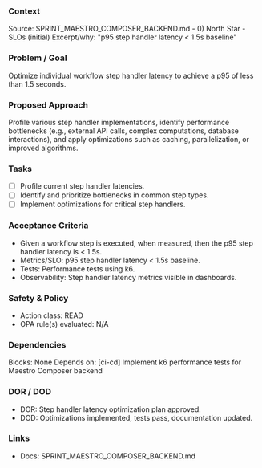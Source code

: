 ### Context

Source: SPRINT_MAESTRO_COMPOSER_BACKEND.md - 0) North Star - SLOs (initial)
Excerpt/why: "p95 step handler latency < 1.5s baseline"

### Problem / Goal

Optimize individual workflow step handler latency to achieve a p95 of less than 1.5 seconds.

### Proposed Approach

Profile various step handler implementations, identify performance bottlenecks (e.g., external API calls, complex computations, database interactions), and apply optimizations such as caching, parallelization, or improved algorithms.

### Tasks

- [ ] Profile current step handler latencies.
- [ ] Identify and prioritize bottlenecks in common step types.
- [ ] Implement optimizations for critical step handlers.

### Acceptance Criteria

- Given a workflow step is executed, when measured, then the p95 step handler latency is < 1.5s.
- Metrics/SLO: p95 step handler latency < 1.5s baseline.
- Tests: Performance tests using k6.
- Observability: Step handler latency metrics visible in dashboards.

### Safety & Policy

- Action class: READ
- OPA rule(s) evaluated: N/A

### Dependencies

Blocks: None
Depends on: [ci-cd] Implement k6 performance tests for Maestro Composer backend

### DOR / DOD

- DOR: Step handler latency optimization plan approved.
- DOD: Optimizations implemented, tests pass, documentation updated.

### Links

- Docs: SPRINT_MAESTRO_COMPOSER_BACKEND.md
